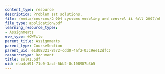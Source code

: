 ```yaml
---
content_type: resource
description: Problem set solutions.
file: /media/courses/2-004-systems-modeling-and-control-ii-fall-2007/eba4c69171c03acf6bb28c108907b3b5_sol01.pdf
file_type: application/pdf
learning_resource_types:
- Assignments
ocw_type: OCWFile
parent_title: Assignments
parent_type: CourseSection
parent_uid: e1d08321-8a72-cdd0-4af2-03c9ee12dfc1
resourcetype: Document
title: sol01.pdf
uid: eba4c691-71c0-3acf-6bb2-8c108907b3b5
---
```

